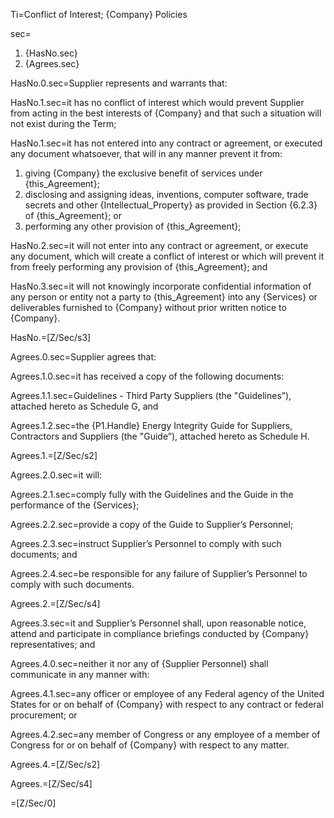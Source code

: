 Ti=Conflict of Interest; {Company} Policies

sec=<ol><li>{HasNo.sec}<li>{Agrees.sec}</ol>

HasNo.0.sec=Supplier represents and warrants that:

HasNo.1.sec=it has no conflict of interest which would prevent Supplier from acting in the best interests of {Company} and that such a situation will not exist during the Term;

HasNo.1.sec=it has not entered into any contract or agreement, or executed any document whatsoever, that will in any manner prevent it from: <ol> <li>giving {Company} the exclusive benefit of services under {this_Agreement};</li> <li>disclosing and assigning ideas, inventions, computer software, trade secrets and other {Intellectual_Property} as provided in Section {6.2.3} of {this_Agreement}; or</li> <li>performing any other provision of {this_Agreement};</li> </ol>

HasNo.2.sec=it will not enter into any contract or agreement, or execute any document, which will create a conflict of interest or which will prevent it from freely performing any provision of {this_Agreement}; and

HasNo.3.sec=it will not knowingly incorporate confidential information of any person or entity not a party to {this_Agreement} into any {Services} or deliverables furnished to {Company} without prior written notice to {Company}.

HasNo.=[Z/Sec/s3]

Agrees.0.sec=Supplier agrees that:

Agrees.1.0.sec=it has received a copy of the following documents:

Agrees.1.1.sec=Guidelines - Third Party Suppliers (the "Guidelines”), attached hereto as Schedule G, and

Agrees.1.2.sec=the {P1.Handle} Energy Integrity Guide for Suppliers, Contractors and Suppliers (the "Guide”), attached hereto as Schedule H.

Agrees.1.=[Z/Sec/s2]

Agrees.2.0.sec=it will:

Agrees.2.1.sec=comply fully with the Guidelines and the Guide in the performance of the {Services};

Agrees.2.2.sec=provide a copy of the Guide to Supplier’s Personnel;

Agrees.2.3.sec=instruct Supplier’s Personnel to comply with such documents; and

Agrees.2.4.sec=be responsible for any failure of Supplier’s Personnel to comply with such documents.

Agrees.2.=[Z/Sec/s4]

Agrees.3.sec=it and Supplier’s Personnel shall, upon reasonable notice, attend and participate in compliance briefings conducted by {Company} representatives; and

Agrees.4.0.sec=neither it nor any of {Supplier Personnel} shall communicate in any manner with:

Agrees.4.1.sec=any officer or employee of any Federal agency of the United States for or on behalf of {Company} with respect to any contract or federal procurement; or

Agrees.4.2.sec=any member of Congress or any employee of a member of Congress for or on behalf of {Company} with respect to any matter.

Agrees.4.=[Z/Sec/s2]

Agrees.=[Z/Sec/s4]

=[Z/Sec/0]